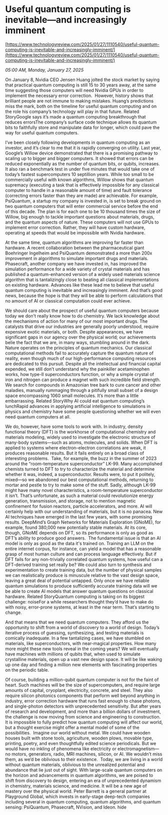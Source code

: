 # Useful quantum computing is inevitable—and increasingly imminent

[https://www.technologyreview.com/2025/01/27/1110540/useful-quantum-computing-is-inevitable-and-increasingly-imminent/](https://www.technologyreview.com/2025/01/27/1110540/useful-quantum-computing-is-inevitable-and-increasingly-imminent/)

*05:00 AM, Monday, January 27, 2025*

On January 8, Nvidia CEO Jensen Huang jolted the stock market by saying that practical quantum computing is still 15 to 30 years away, at the same time suggesting those computers will need Nvidia GPUs in order to implement the necessary error correction.  However, history shows that brilliant people are not immune to making mistakes. Huang’s predictions miss the mark, both on the timeline for useful quantum computing and on the role his company’s technology will play in that future. Related StoryGoogle says it’s made a quantum computing breakthrough that reduces errorsThe company’s surface code technique allows its quantum bits to faithfully store and manipulate data for longer, which could pave the way for useful quantum computers.

I’ve been closely following developments in quantum computing as an investor, and it’s clear to me that it is rapidly converging on utility. Last year, Google’s Willow device demonstrated that there is a promising pathway to scaling up to bigger and bigger computers. It showed that errors can be reduced exponentially as the number of quantum bits, or qubits, increases. It also ran a benchmark test in under five minutes that would take one of today’s fastest supercomputers 10 septillion years. While too small to be commercially useful with known algorithms, Willow shows that quantum supremacy (executing a task that is effectively impossible for any classical computer to handle in a reasonable amount of time) and fault tolerance (correcting errors faster than they are made) are achievable. For example, PsiQuantum, a startup my company is invested in, is set to break ground on two quantum computers that will enter commercial service before the end of this decade. The plan is for each one to be 10 thousand times the size of Willow, big enough to tackle important questions about materials, drugs, and the quantum aspects of nature. These computers will not use GPUs to implement error correction. Rather, they will have custom hardware, operating at speeds that would be impossible with Nvidia hardware.

At the same time, quantum algorithms are improving far faster than hardware. A recent collaboration between the pharmaceutical giant Boehringer Ingelheim and PsiQuantum demonstrated a more than 200x improvement in algorithms to simulate important drugs and materials. Phasecraft, another company we have invested in, has improved the simulation performance for a wide variety of crystal materials and has published a quantum-enhanced version of a widely used materials science algorithm that is tantalizingly close to beating all classical implementations on existing hardware. Advances like these lead me to believe that useful quantum computing is inevitable and increasingly imminent. And that’s good news, because the hope is that they will be able to perform calculations that no amount of AI or classical computation could ever achieve.

We should care about the prospect of useful quantum computers because today we don't really know how to do chemistry. We lack knowledge about the mechanisms of action for many of our most important drugs. The catalysts that drive our industries are generally poorly understood, require expensive exotic materials, or both. Despite appearances, we have significant gaps in our agency over the physical world; our achievements belie the fact that we are, in many ways, stumbling around in the dark. Nature operates on the principles of quantum mechanics. Our classical computational methods fail to accurately capture the quantum nature of reality, even though much of our high-performance computing resources are dedicated to this pursuit. Despite all the intellectual and financial capital expended, we still don’t understand why the painkiller acetaminophen works, how type-II superconductors function, or why a simple crystal of iron and nitrogen can produce a magnet with such incredible field strength. We search for compounds in Amazonian tree bark to cure cancer and other maladies, manually rummaging through a pitifully small subset of a design space encompassing 1060 small molecules. It’s more than a little embarrassing. Related StoryWhy AI could eat quantum computing’s lunchRapid advances in applying artificial intelligence to simulations in physics and chemistry have some people questioning whether we will even need quantum computers at all.

We do, however, have some tools to work with. In industry, density functional theory (DFT) is the workhorse of computational chemistry and materials modeling, widely used to investigate the electronic structure of many-body systems—such as atoms, molecules, and solids. When DFT is applied to systems where electron-electron correlations are weak, it produces reasonable results. But it fails entirely on a broad class of interesting problems.  Take, for example, the buzz in the summer of 2023 around the “room-temperature superconductor” LK-99. Many accomplished chemists turned to DFT to try to characterize the material and determine whether it was, indeed, a superconductor. Results were, to put it politely, mixed—so we abandoned our best computational methods, returning to mortar and pestle to try to make some of the stuff. Sadly, although LK-99 might have many novel characteristics, a room-temperature superconductor it isn’t. That’s unfortunate, as such a material could revolutionize energy generation, transmission, and storage, not to mention magnetic confinement for fusion reactors, particle accelerators, and more.  AI will certainly help with our understanding of materials, but it is no panacea. New AI techniques have emerged in the last few years, with some promising results. DeepMind’s Graph Networks for Materials Exploration (GNoME), for example, found 380,000 new potentially stable materials. At its core, though, GNoME depends on DFT, so its performance is only as good as DFT’s ability to produce good answers.  The fundamental issue is that an AI model is only as good as the data it's trained on. Training an LLM on the entire internet corpus, for instance, can yield a model that has a reasonable grasp of most human culture and can process language effectively. But if DFT fails for any non-trivially correlated quantum systems, how useful can a DFT-derived training set really be? We could also turn to synthesis and experimentation to create training data, but the number of physical samples we can realistically produce is minuscule relative to the vast design space, leaving a great deal of potential untapped. Only once we have reliable quantum simulations to produce sufficiently accurate training data will we be able to create AI models that answer quantum questions on classical hardware. Related StoryQuantum computing is taking on its biggest challenge: noiseFor a while researchers thought they’d have to make do with noisy, error-prone systems, at least in the near term. That’s starting to change.

And that means that we need quantum computers. They afford us the opportunity to shift from a world of discovery to a world of design. Today’s iterative process of guessing, synthesizing, and testing materials is comically inadequate. In a few tantalizing cases, we have stumbled on materials, like superconductors, with near-magical properties. How many more might these new tools reveal in the coming years? We will eventually have machines with millions of qubits that, when used to simulate crystalline materials, open up a vast new design space. It will be like waking up one day and finding a million new elements with fascinating properties on the periodic table.

Of course, building a million-qubit quantum computer is not for the faint of heart. Such machines will be the size of supercomputers, and require large amounts of capital, cryoplant, electricity, concrete, and steel. They also require silicon photonics components that perform well beyond anything in industry, error correction hardware that runs fast enough to chase photons, and single-photon detectors with unprecedented sensitivity. But after years of research and development, and more than a billion dollars of investment, the challenge is now moving from science and engineering to construction. It is impossible to fully predict how quantum computing will affect our world, but a thought exercise might offer a mental model of some of the possibilities.  Imagine our world without metal. We could have wooden houses built with stone tools, agriculture, wooden plows, movable type, printing, poetry, and even thoughtfully edited science periodicals. But we would have no inkling of phenomena like electricity or electromagnetism—no motors, generators, radio, MRI machines, silicon, or AI. We wouldn’t miss them, as we’d be oblivious to their existence.  Today, we are living in a world without quantum materials, oblivious to the unrealized potential and abundance that lie just out of sight. With large-scale quantum computers on the horizon and advancements in quantum algorithms, we are poised to shift from discovery to design, entering an era of unprecedented dynamism in chemistry, materials science, and medicine. It will be a new age of mastery over the physical world. Peter Barrett is a general partner at Playground Global, which invests in early-stage deep-tech companies including several in quantum computing, quantum algorithms, and quantum sensing: PsiQuantum, Phasecraft, NVision, and Ideon. hide

